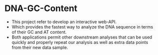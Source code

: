 # DNA-GC-Content

- This project refer to develop an interactive web-API.
- Which provides the fastest way to analyze the DNA sequence in terms of their GC and AT content.
- Both applications permit other downstream analyses that can be used quickly and properly repeat our analysis as well as extra data points from their new data sample.
